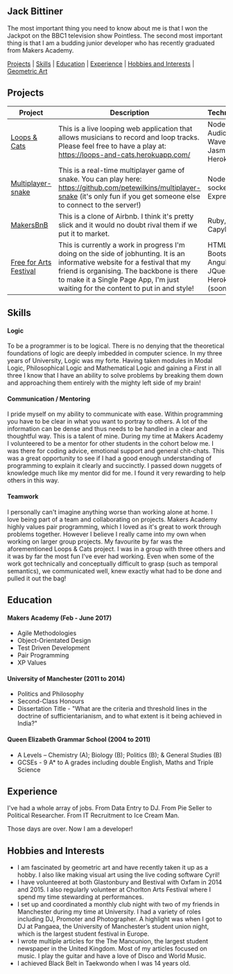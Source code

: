 ## Jack Bittiner

The most important thing you need to know about me is that I won the Jackpot on the BBC1 television show Pointless. The second most important thing is that I am a budding junior developer who has recently graduated from Makers Academy.

[Projects](#projects) | [Skills](#skills) | [Education](#education) | [Experience](#experience) | [Hobbies and Interests](#hobbies-and-interests) | [Geometric Art](https://coloursnshapes.tumblr.com)

## Projects

| Project   | Description | Technologies |
|---        |---         |---           |
| [Loops & Cats](https://github.com/whatsrupp/loops-and-cats) | This is a live looping web application that allows musicians to record and loop tracks. Please feel free to have a play at: https://loops-and-cats.herokuapp.com/ | Node.js, Web Audio API, WaveSurfer, Jasmine, Heroku |
|[Multiplayer-snake](https://github.com/petewilkins/multiplayer-snake)| This is a real-time multiplayer game of snake. You can play here: https://github.com/petewilkins/multiplayer-snake (it's only fun if you get someone else to connect to the server!)| Node.js, socket.io, Express|
| [MakersBnB](https://github.com/jackbittiner/Makersbnb) | This is a clone of Airbnb. I think it's pretty slick and it would no doubt rival them if we put it to market. | Ruby, Rspec, Capybara |
| [Free for Arts Festival](https://github.com/jackbittiner/Festival-Website) | This is currently a work in progress I'm doing on the side of jobhunting. It is an informative website for a festival that my friend is organising. The backbone is there to make it a Single Page App, I'm just waiting for the content to put in and style! | HTML, CSS, Bootstrap, Angular.js, JQuery Heroku (soon) |

## Skills

#### Logic

To be a programmer is to be logical. There is no denying that the theoretical foundations of logic are deeply imbedded in computer science. In my three years of University, Logic was my forte. Having taken modules in Modal Logic, Philosophical Logic and Mathematical Logic and gaining a First in all three I know that I have an ability to solve problems by breaking them down and approaching them entirely with the mighty left side of my brain!

#### Communication / Mentoring

I pride myself on my ability to communicate with ease. Within programming you have to be clear in what you want to portray to others. A lot of the information can be dense and thus needs to be handled in a clear and thoughtful way. This is a talent of mine. During my time at Makers Academy I volunteered to be a mentor for other students in the cohort below me. I was there for coding advice, emotional support and general chit-chats. This was a great opportunity to see if I had a good enough understanding of programming to explain it clearly and succinctly. I passed down nuggets of knowledge much like my mentor did for me. I found it very rewarding to help others in this way.

#### Teamwork

I personally can't imagine anything worse than working alone at home. I love being part of a team and collaborating on projects. Makers Academy highly values pair programming, which I loved as it's great to work through problems together. However I believe I really came into my own when working on larger group projects. My favourite by far was the aforementioned Loops & Cats project. I was in a group with three others and it was by far the most fun I've ever had working. Even when some of the work got technically and conceptually difficult to grasp (such as temporal semantics), we communicated well, knew exactly what had to be done and pulled it out the bag!

## Education

#### Makers Academy (Feb - June 2017)

- Agile Methodologies
- Object-Orientated Design
- Test Driven Development
- Pair Programming
- XP Values

#### University of Manchester (2011 to 2014)

- Politics and Philosophy
- Second-Class Honours
- Dissertation Title - "What are the criteria and threshold lines in the doctrine of sufficientarianism, and to what extent is it being achieved in India?"

#### Queen Elizabeth Grammar School (2004 to 2011)
- A Levels – Chemistry (A); Biology (B); Politics (B); & General Studies (B)
- GCSEs - 9 A* to A grades including double English, Maths and Triple Science

## Experience

I've had a whole array of jobs.
From Data Entry to DJ.
From Pie Seller to Political Researcher.
From IT Recruitment to Ice Cream Man.

Those days are over. Now I am a developer!

## Hobbies and Interests

- I am fascinated by geometric art and have recently taken it up as a hobby. I also like making visual art using the live coding software Cyril!
- I have volunteered at both Glastonbury and Bestival with Oxfam in 2014 and 2015. I also regularly volunteer at Chorlton Arts Festival where I spend my time stewarding at performances.
- I set up and coordinated a monthly club night with two of my friends in Manchester during my time at University. I had a variety of roles including DJ, Promoter and Photographer. A highlight was when I got to DJ at Pangaea, the University of Manchester’s student union night, which is the largest student festival in Europe.
- I wrote multiple articles for the The Mancunion, the largest student newspaper in the United Kingdom. Most of my articles focused on music. I play the guitar and have a love of Disco and World Music.
- I achieved Black Belt in Taekwondo when I was 14 years old.
